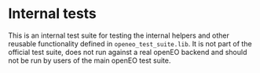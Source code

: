 
# Internal tests

This is an internal test suite for testing the internal
helpers and other reusable functionality defined in `openeo_test_suite.lib`.
It is not part of the official test suite, does not run against a real openEO backend
and should not be run by users of the main openEO test suite.
